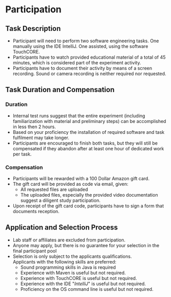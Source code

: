 # Participation

## Task Description

 * Participant will need to perform two software engineering tasks. One manually using the IDE IntelliJ. One assisted, using the software TouchCORE.
 * Participants have to watch provided educational material of a total of 45 minutes, which is considered part of the experiment activity.
 * Participants have to document their activity by means of a screen recording. Sound or camera recording is neither required nor requested.

## Task Duration and Compensation

### Duration

 * Internal test runs suggest that the entire experiment (including familiarization with material and preliminary steps) can be accomplished in less then 2 hours.
 * Based on your proficiency the installation of required software and task fulfilment may take longer.
 * Participants are encouraged to finish both tasks, but they will still be compensated if they abandon after at least one hour of dedicated work per task.

### Compensation

 * Participants will be rewarded with a 100 Dollar Amazon gift card.
 * The gift card will be provided as code via email, given:
    * All requested files are uploaded
    * The uploaded files, especially the provided video documentation suggest a diligent study participation. 
 * Upon receipt of the gift card code, participants have to sign a form that documents reception.

## Application and Selection Process

 * Lab staff or affiliates are excluded from participation.
 * Anyone may apply, but there is no guarantee for your selection in the final participant pool
 * Selection is only subject to the applicants qualifications.  
Applicants with the following skills are preferred:
    * Sound programming skills in Java is required
    * Experience with Maven is useful but not required.
    * Experience with TouchCORE is useful but not required.
    * Experience with the IDE "*IntelliJ*" is useful but not required.
    * Proficiency on the OS command line is useful but not required.